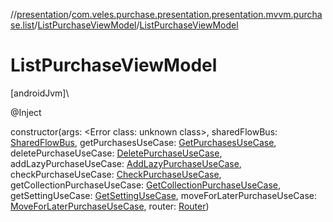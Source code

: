 //[presentation](../../../index.md)/[com.veles.purchase.presentation.presentation.mvvm.purchase.list](../index.md)/[ListPurchaseViewModel](index.md)/[ListPurchaseViewModel](-list-purchase-view-model.md)

# ListPurchaseViewModel

[androidJvm]\

@Inject

constructor(args: <!---  GfmCommand {"@class":"org.jetbrains.dokka.gfm.ResolveLinkGfmCommand","dri":{"packageName":"","classNames":"<Error class: unknown class>","callable":null,"target":{"@class":"org.jetbrains.dokka.links.PointingToDeclaration"},"extra":null}} --->&lt;Error class: unknown class&gt;<!--- --->, sharedFlowBus: [SharedFlowBus](../../com.veles.purchase.presentation.data.bus/-shared-flow-bus/index.md), getPurchasesUseCase: [GetPurchasesUseCase](../../../../domain/domain/com.veles.purchase.domain.usecase.purchase/-get-purchases-use-case/index.md), deletePurchaseUseCase: [DeletePurchaseUseCase](../../../../domain/domain/com.veles.purchase.domain.usecase.purchase/-delete-purchase-use-case/index.md), addLazyPurchaseUseCase: [AddLazyPurchaseUseCase](../../../../domain/domain/com.veles.purchase.domain.usecase.purchase/-add-lazy-purchase-use-case/index.md), checkPurchaseUseCase: [CheckPurchaseUseCase](../../../../domain/domain/com.veles.purchase.domain.usecase.purchase/-check-purchase-use-case/index.md), getCollectionPurchaseUseCase: [GetCollectionPurchaseUseCase](../../../../domain/domain/com.veles.purchase.domain.usecase.collection/-get-collection-purchase-use-case/index.md), getSettingUseCase: [GetSettingUseCase](../../../../domain/domain/com.veles.purchase.domain.usecase.setting/-get-setting-use-case/index.md), moveForLaterPurchaseUseCase: [MoveForLaterPurchaseUseCase](../../../../domain/domain/com.veles.purchase.domain.usecase.purchase/-move-for-later-purchase-use-case/index.md), router: [Router](../../com.veles.purchase.presentation.base.mvvm.navigation/-router/index.md))
